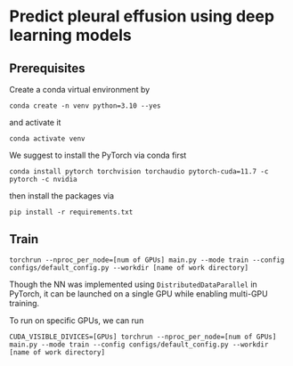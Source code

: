 # Predict pleural effusion using deep learning models

## Prerequisites

Create a conda virtual environment by

```shell
conda create -n venv python=3.10 --yes
```

and activate it

```shell
conda activate venv
```

We suggest to install the PyTorch via conda first

```shell
conda install pytorch torchvision torchaudio pytorch-cuda=11.7 -c pytorch -c nvidia
```

then install the packages via

```shell
pip install -r requirements.txt
```

## Train

```shell
torchrun --nproc_per_node=[num of GPUs] main.py --mode train --config configs/default_config.py --workdir [name of work directory]
```

Though the NN was implemented using `DistributedDataParallel` in PyTorch, it can be launched on a single GPU while enabling multi-GPU training.

To run on specific GPUs, we can run

```shell
CUDA_VISIBLE_DIVICES=[GPUs] torchrun --nproc_per_node=[num of GPUs] main.py --mode train --config configs/default_config.py --workdir [name of work directory]
```
